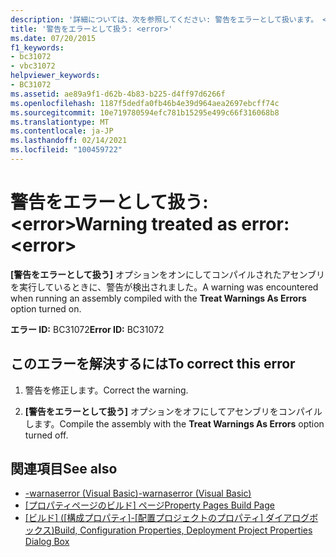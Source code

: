 ```yaml
---
description: '詳細については、次を参照してください: 警告をエラーとして扱います。 <error>'
title: '警告をエラーとして扱う: <error>'
ms.date: 07/20/2015
f1_keywords:
- bc31072
- vbc31072
helpviewer_keywords:
- BC31072
ms.assetid: ae89a9f1-d62b-4b83-b225-d4ff97d6266f
ms.openlocfilehash: 1187f5dedfa0fb46b4e39d964aea2697ebcff74c
ms.sourcegitcommit: 10e719780594efc781b15295e499c66f316068b8
ms.translationtype: MT
ms.contentlocale: ja-JP
ms.lasthandoff: 02/14/2021
ms.locfileid: "100459722"
---
```

# <a name="warning-treated-as-error-error"></a><span data-ttu-id="f4dce-103">警告をエラーとして扱う: \<error></span><span class="sxs-lookup"><span data-stu-id="f4dce-103">Warning treated as error: \<error></span></span>

<span data-ttu-id="f4dce-104">**[警告をエラーとして扱う]** オプションをオンにしてコンパイルされたアセンブリを実行しているときに、警告が検出されました。</span><span class="sxs-lookup"><span data-stu-id="f4dce-104">A warning was encountered when running an assembly compiled with the **Treat Warnings As Errors** option turned on.</span></span>  
  
 <span data-ttu-id="f4dce-105">**エラー ID:** BC31072</span><span class="sxs-lookup"><span data-stu-id="f4dce-105">**Error ID:** BC31072</span></span>  
  
## <a name="to-correct-this-error"></a><span data-ttu-id="f4dce-106">このエラーを解決するには</span><span class="sxs-lookup"><span data-stu-id="f4dce-106">To correct this error</span></span>  
  
1. <span data-ttu-id="f4dce-107">警告を修正します。</span><span class="sxs-lookup"><span data-stu-id="f4dce-107">Correct the warning.</span></span>  
  
2. <span data-ttu-id="f4dce-108">**[警告をエラーとして扱う]** オプションをオフにしてアセンブリをコンパイルします。</span><span class="sxs-lookup"><span data-stu-id="f4dce-108">Compile the assembly with the **Treat Warnings As Errors** option turned off.</span></span>  
  
## <a name="see-also"></a><span data-ttu-id="f4dce-109">関連項目</span><span class="sxs-lookup"><span data-stu-id="f4dce-109">See also</span></span>

- [<span data-ttu-id="f4dce-110">-warnaserror (Visual Basic)</span><span class="sxs-lookup"><span data-stu-id="f4dce-110">-warnaserror (Visual Basic)</span></span>](../reference/command-line-compiler/warnaserror.md)
- <span data-ttu-id="f4dce-111">[[プロパティページのビルド] ページ](/previous-versions/visualstudio/visual-studio-2010/zxbs6ywz(v=vs.100))</span><span class="sxs-lookup"><span data-stu-id="f4dce-111">[Property Pages Build Page](/previous-versions/visualstudio/visual-studio-2010/zxbs6ywz(v=vs.100))</span></span>
- <span data-ttu-id="f4dce-112">[[ビルド] ([構成プロパティ]-[配置プロジェクトのプロパティ] ダイアログボックス)](/previous-versions/visualstudio/visual-studio-2010/1befw7hy(v=vs.100))</span><span class="sxs-lookup"><span data-stu-id="f4dce-112">[Build, Configuration Properties, Deployment Project Properties Dialog Box](/previous-versions/visualstudio/visual-studio-2010/1befw7hy(v=vs.100))</span></span>
